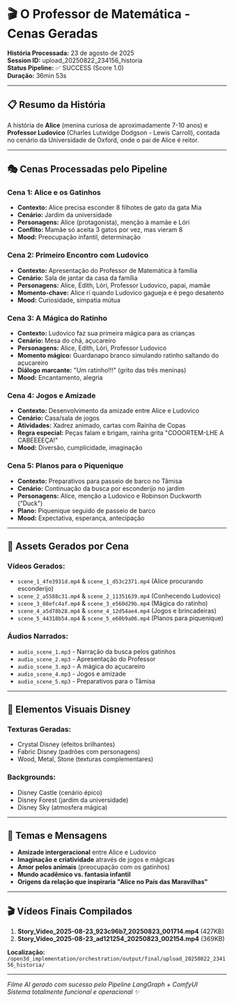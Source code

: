 # 🎬 O Professor de Matemática - Cenas Geradas

**História Processada:** 23 de agosto de 2025  
**Session ID:** upload_20250822_234156_historia  
**Status Pipeline:** ✅ SUCCESS (Score 1.0)  
**Duração:** 36min 53s

---

## 📋 **Resumo da História**

A história de **Alice** (menina curiosa de aproximadamente 7-10 anos) e **Professor Ludovico** (Charles Lutwidge Dodgson - Lewis Carroll), contada no cenário da Universidade de Oxford, onde o pai de Alice é reitor.

---

## 🎭 **Cenas Processadas pelo Pipeline**

### **Cena 1: Alice e os Gatinhos**
- **Contexto:** Alice precisa esconder 8 filhotes de gato da gata Mia
- **Cenário:** Jardim da universidade 
- **Personagens:** Alice (protagonista), menção à mamãe e Lóri
- **Conflito:** Mamãe só aceita 3 gatos por vez, mas vieram 8
- **Mood:** Preocupação infantil, determinação

### **Cena 2: Primeiro Encontro com Ludovico**
- **Contexto:** Apresentação do Professor de Matemática à família
- **Cenário:** Sala de jantar da casa da família
- **Personagens:** Alice, Edith, Lóri, Professor Ludovico, papai, mamãe
- **Momento-chave:** Alice ri quando Ludovico gagueja e é pego desatento
- **Mood:** Curiosidade, simpatia mútua

### **Cena 3: A Mágica do Ratinho**
- **Contexto:** Ludovico faz sua primeira mágica para as crianças
- **Cenário:** Mesa do chá, açucareiro
- **Personagens:** Alice, Edith, Lóri, Professor Ludovico
- **Momento mágico:** Guardanapo branco simulando ratinho saltando do açucareiro
- **Diálogo marcante:** "Um ratinho!!!" (grito das três meninas)
- **Mood:** Encantamento, alegria

### **Cena 4: Jogos e Amizade**
- **Contexto:** Desenvolvimento da amizade entre Alice e Ludovico
- **Cenário:** Casa/sala de jogos
- **Atividades:** Xadrez animado, cartas com Rainha de Copas
- **Regra especial:** Peças falam e brigam, rainha grita "COOORTEM-LHE A CABEEEEÇA!"
- **Mood:** Diversão, cumplicidade, imaginação

### **Cena 5: Planos para o Piquenique**
- **Contexto:** Preparativos para passeio de barco no Tâmisa
- **Cenário:** Continuação da busca por esconderijo no jardim
- **Personagens:** Alice, menção a Ludovico e Robinson Duckworth ("Duck")
- **Plano:** Piquenique seguido de passeio de barco
- **Mood:** Expectativa, esperança, antecipação

---

## 🎨 **Assets Gerados por Cena**

### **Vídeos Gerados:**
- `scene_1_4fe3931d.mp4` & `scene_1_d53c2371.mp4` (Alice procurando esconderijo)
- `scene_2_a5588c31.mp4` & `scene_2_11351639.mp4` (Conhecendo Ludovico)  
- `scene_3_08efc4af.mp4` & `scene_3_e560d29b.mp4` (Mágica do ratinho)
- `scene_4_a5d78b28.mp4` & `scene_4_12d54ae4.mp4` (Jogos e brincadeiras)
- `scene_5_44318b54.mp4` & `scene_5_e60b9a06.mp4` (Planos para piquenique)

### **Áudios Narrados:**
- `audio_scene_1.mp3` - Narração da busca pelos gatinhos
- `audio_scene_2.mp3` - Apresentação do Professor
- `audio_scene_3.mp3` - A mágica do açucareiro
- `audio_scene_4.mp3` - Jogos e amizade
- `audio_scene_5.mp3` - Preparativos para o Tâmisa

---

## 🏰 **Elementos Visuais Disney**

### **Texturas Geradas:**
- Crystal Disney (efeitos brilhantes)
- Fabric Disney (padrões com personagens)
- Wood, Metal, Stone (texturas complementares)

### **Backgrounds:**
- Disney Castle (cenário épico)
- Disney Forest (jardim da universidade)
- Disney Sky (atmosfera mágica)

---

## 📝 **Temas e Mensagens**

- **Amizade intergeracional** entre Alice e Ludovico
- **Imaginação e criatividade** através de jogos e mágicas
- **Amor pelos animais** (preocupação com os gatinhos)
- **Mundo acadêmico vs. fantasia infantil**
- **Origens da relação que inspiraria "Alice no País das Maravilhas"**

---

## 🎬 **Vídeos Finais Compilados**

1. **Story_Video_2025-08-23_923c96b7_20250823_001714.mp4** (427KB)
2. **Story_Video_2025-08-23_ad121254_20250823_002154.mp4** (369KB)

**Localização:** `/open3d_implementation/orchestration/output/final/upload_20250822_234156_historia/`

---

*Filme AI gerado com sucesso pelo Pipeline LangGraph + ComfyUI*  
*Sistema totalmente funcional e operacional ✨*
